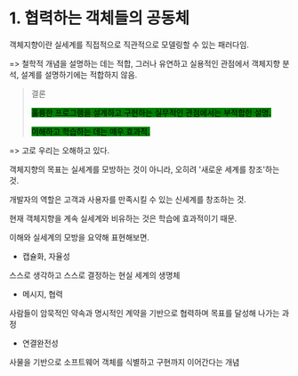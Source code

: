 # 1. 협력하는 객체들의 공동체

객체지향이란 실세계를 직접적으로 직관적으로 모델링할 수 있는 패러다임.

\=> 철학적 개념을 설명하는 데는 적합, 그러나 유연하고 실용적인 관점에서 객체지향 분석, 설계를 설명하기에는 적합하지 않음.

> 결론
>
> &#x20;<mark style="background-color:green;">훌륭한 프로그램을 설계하고 구현하는 실무적인 관점에서는 부적합한 설명.</mark>
>
> <mark style="background-color:green;">이해하고 학습하는 데는 매우 효과적.</mark>

\=> 고로 우리는 오해하고 있다.



객체지향의 목표는 실세계를 모방하는 것이 아니라, 오히려 '새로운 세계를 창조'하는 것.

개발자의 역할은 고객과 사용자를 만족시킬 수 있는 신세계를 창조하는 것.



현재 객체지향을 계속 실세계와 비유하는 것은 학습에 효과적이기 때문.

이해와 실세계의 모방을 요약해 표현해보면.



* 캡슐화, 자율성

스스로 생각하고 스스로 결정하는 현실 세계의 생명체

* 메시지, 협력

사람들이 암묵적인 약속과 명시적인 계약을 기반으로 협력하며 목표를 달성해 나가는 과정

* 연결완전성

사물을 기반으로 소프트웨어 객체를 식별하고 구현까지 이어간다는 개념



